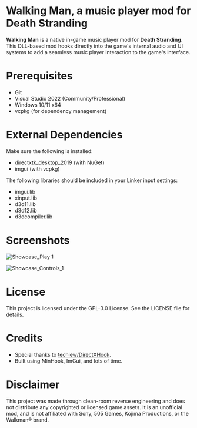 # Walking Man, a music player mod for Death Stranding
**Walking Man** is a native in-game music player mod for **Death Stranding**. This DLL-based mod hooks directly into the game's internal audio and UI systems to add a seamless music player interaction to the game's interface.

# Prerequisites
- Git
- Visual Studio 2022 (Community/Professional)
- Windows 10/11 x64
- vcpkg (for dependency management)

# External Dependencies
Make sure the following is installed:
- directxtk_desktop_2019 (with NuGet)
- imgui (with vcpkg)

The following libraries should be included in your Linker input settings:
- imgui.lib
- xinput.lib
- d3d11.lib
- d3d12.lib
- d3dcompiler.lib

# Screenshots
![Showcase_Play 1](https://staticdelivery.nexusmods.com/mods/3392/images/93/93-1753308425-786883420.png)

![Showcase_Controls_1](https://staticdelivery.nexusmods.com/mods/3392/images/93/93-1753306701-1719850712.png)

# License
This project is licensed under the GPL-3.0 License. See the LICENSE file for details.

# Credits
- Special thanks to [techiew/DirectXHook](https://github.com/techiew/DirectXHook).
- Built using MinHook, ImGui, and lots of time.

# Disclaimer
This project was made through clean-room reverse engineering and does not distribute any copyrighted or licensed game assets. It is an unofficial mod, and is not affiliated with Sony, 505 Games, Kojima Productions, or the Walkman® brand.
